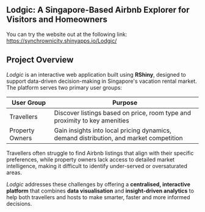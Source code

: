 ## **Lodgic: A Singapore-Based Airbnb Explorer for Visitors and Homeowners**

You can try the website out at the following link: https://synchrownicity.shinyapps.io/Lodgic/

## **Project Overview**

*Lodgic* is an interactive web application built using **RShiny**, designed to support data-driven decision-making in Singapore's vacation rental market. The platform serves two primary user groups:

| User Group | Purpose |
|------------|---------|
| Travellers | Discover listings based on price, room type and proximity to key amenities | 
| Property Owners | Gain insights into local pricing dynamics, demand distribution, and market competition |

Travellers often struggle to find Airbnb listings that align with their specific preferences, while property owners lack access to detailed market intelligence, making it difficult to identify under-served or oversaturated areas.

*Lodgic* addresses these challenges by offering a **centralised, interactive platform** that combines **data visualisation** and **insight-driven analytics** to help both travellers and hosts to make smarter, faster and more informed decisions.
